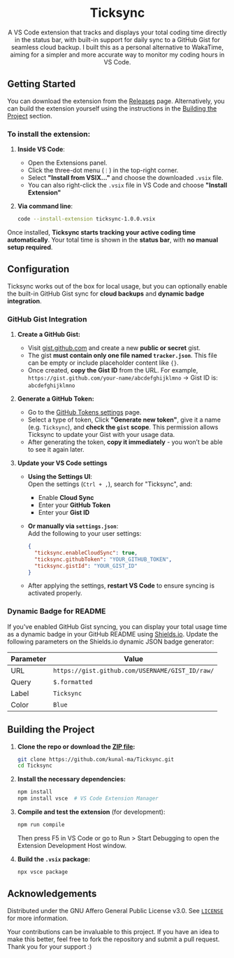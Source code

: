 <div align="center">
<h1 align="center">Ticksync</h1>

<p align="center">
A VS Code extension that tracks and displays your total coding time directly in the status bar, with built-in support for daily sync to a GitHub Gist for seamless cloud backup. I built this as a personal alternative to WakaTime, aiming for a simpler and more accurate way to monitor my coding hours in VS Code.
</p>
</div>

## Getting Started

You can download the extension from the [Releases](https://github.com/kunal-ma/Ticksync/releases) page. Alternatively, you can build the extension yourself using the instructions in the [Building the Project](#building-the-project) section. 

### To install the extension:

1. **Inside VS Code**:
   - Open the Extensions panel.
   - Click the three-dot menu (`⋮`) in the top-right corner.
   - Select **"Install from VSIX..."** and choose the downloaded `.vsix` file.
   - You can also right-click the `.vsix` file in VS Code and choose **"Install Extension"**

2. **Via command line**:
   ```sh
   code --install-extension ticksync-1.0.0.vsix
   ```

Once installed, **Ticksync starts tracking your active coding time automatically**. Your total time is shown in the **status bar**, with **no manual setup required**.

## Configuration

Ticksync works out of the box for local usage, but you can optionally enable the built-in GitHub Gist sync for **cloud backups** and **dynamic badge integration**.

### GitHub Gist Integration

1. **Create a GitHub Gist:** 
   - Visit [gist.github.com](https://gist.github.com/) and create a new **public or secret** gist.  
   - The gist **must contain only one file named `tracker.json`**. This file can be empty or include placeholder content like `{}`.  
   - Once created, **copy the Gist ID** from the URL.
   For example, 
   `https://gist.github.com/your-name/abcdefghijklmno` -> Gist ID is: `abcdefghijklmno`

2. **Generate a GitHub Token:**
   - Go to the [GitHub Tokens settings](https://github.com/settings/tokens) page.  
   - Select a type of token, Click **"Generate new token"**, give it a name (e.g. `Ticksync`), and **check the `gist` scope**. This permission allows Ticksync to update your Gist with your usage data.  
   - After generating the token, **copy it immediately** - you won’t be able to see it again later.

3. **Update your VS Code settings**

   - **Using the Settings UI**:  
     Open the settings (`Ctrl + ,`), search for "Ticksync", and:
     - Enable **Cloud Sync**
     - Enter your **GitHub Token**
     - Enter your **Gist ID**

   - **Or manually via `settings.json`**:  
     Add the following to your user settings:

     ```json
     {
       "ticksync.enableCloudSync": true,
       "ticksync.githubToken": "YOUR_GITHUB_TOKEN",
       "ticksync.gistId": "YOUR_GIST_ID"
     }
     ```
   
   - After applying the settings, **restart VS Code** to ensure syncing is activated properly.

### Dynamic Badge for README

If you've enabled GitHub Gist syncing, you can display your total usage time as a dynamic badge in your GitHub README using [Shields.io](https://shields.io/badges/dynamic-json-badge). Update the following parameters on the Shields.io dynamic JSON badge generator:

| Parameter | Value                                           |
| --------- | ----------------------------------------------- |
| URL       | `https://gist.github.com/USERNAME/GIST_ID/raw/` |
| Query     | `$.formatted`                                   |
| Label     | `Ticksync`                                      |
| Color     | `Blue`                                          |

## Building the Project

1. **Clone the repo or download the [ZIP file](https://github.com/kunal-ma/Ticksync/archive/refs/heads/main.zip):**

    ```sh
    git clone https://github.com/kunal-ma/Ticksync.git
    cd Ticksync
    ```

2. **Install the necessary dependencies:**

    ```sh
    npm install
    npm install vsce  # VS Code Extension Manager
    ```
3. **Compile and test the extension** (for development):

    ```sh
    npm run compile
    ```

    Then press F5 in VS Code or go to Run > Start Debugging to open the Extension Development Host window.

4. **Build the `.vsix` package:**

    ```sh
    npx vsce package
    ```

## Acknowledgements

Distributed under the GNU Affero General Public License v3.0. See <a href="https://github.com/kunal-ma/Ticksync/blob/main/LICENSE">`LICENSE`</a> for more information.

Your contributions can be invaluable to this project. If you have an idea to make this better, feel free to fork the repository and submit a pull request. Thank you for your support :)
